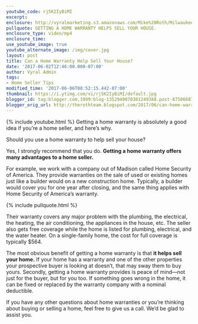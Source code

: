 ```yaml
---
youtube_code: rj5K2IyBiMI
excerpt:
enclosure: http://vyralmarketing.s3.amazonaws.com/Mike%20Roth/Milwaukee%20Real%20Estate-%20Can%20a%20Home%20Warranty%20Help%20Sell%20Your%20House%253F.mp4
pullquote: GETTING A HOME WARRANTY HELPS SELL YOUR HOUSE.
enclosure_type: video/mp4
enclosure_time:
use_youtube_image: true
youtube_alternate_image: /img/cover.jpg
layout: post
title: Can a Home Warranty Help Sell Your House?
date: '2017-06-02T12:46:00.000-07:00'
author: Vyral Admin
tags:
- Home Seller Tips
modified_time: '2017-06-06T08:52:15.442-07:00'
thumbnail: https://i.ytimg.com/vi/rj5K2IyBiMI/default.jpg
blogger_id: tag:blogger.com,1999:blog-1352949070381249388.post-8750668718986543917
blogger_orig_url: http://therothteam.blogspot.com/2017/06/can-home-warranty-help-sell-your-house.html
---
```

{% include youtube.html %}
Getting a home warranty is absolutely a good idea if you’re a home seller, and here’s why.

Should you use a home warranty to help sell your house?

Yes, I strongly recommend that you do. **Getting a home warranty offers many advantages to a home seller.**

For example, we work with a company out of Madison called Home Security of America. They provide warranties on the sale of used or existing homes just like a builder would on a new construction home. Typically, a builder would cover you for one year after closing, and the same thing applies with Home Security of America’s warranty.

{% include pullquote.html %}

Their warranty covers any major problem with the plumbing, the electrical, the heating, the air conditioning, the appliances in the house, etc. The seller also gets free coverage while the home is listed for plumbing, electrical, and the water heater. On a single-family home, the cost for full coverage is typically $564.

The most obvious benefit of getting a home warranty is that **it helps sell your home.** If your home has a warranty and one of the other properties your prospective buyer is looking at doesn’t, that may sway them to buy yours. Secondly, getting a home warranty provides is peace of mind—not just for the buyer, but for you too. If something goes wrong in the home, it can be fixed or replaced by the warranty company with a nominal deductible.

If you have any other questions about home warranties or you’re thinking about buying or selling a home, feel free to give us a call. We’d be glad to assist you.
